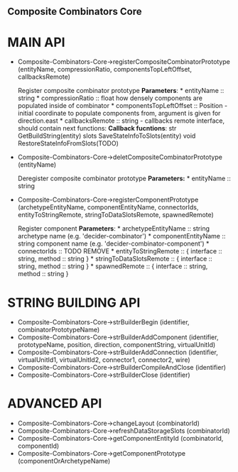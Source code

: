
## Composite Combinators Core

# MAIN API

* Composite-Combinators-Core->registerCompositeCombinatorPrototype (entityName, compressionRatio, componentsTopLeftOffset, callbacksRemote)

	Register composite combinator prototype
		__Parameters__:
			* entityName :: string
			* compressionRatio :: float how densely components are populated inside of combinator
			* componentsTopLeftOffset :: Position - initial coordinate to populate components from, argument is given for direction.east
			* callbacksRemote :: string - callbacks remote interface, should contain next functions:
		__Callback fucntions__:
				str GetBuildString(entity)
				slots SaveStateInfoToSlots(entity)
				void RestoreStateInfoFromSlots(TODO)
			
* Composite-Combinators-Core->deletCompositeCombinatorPrototype (entityName)

	Deregister composite combinator prototype
		__Parameters:__
			* entityName :: string
		
* Composite-Combinators-Core->registerComponentPrototype (archetypeEntityName, componentEntityName, connectorIds, entityToStringRemote, stringToDataSlotsRemote, spawnedRemote)

	Register component
		__Parameters__:
			* archetypeEntityName :: string archetype name (e.g. 'decider-combinator')
			* componentEntityName :: string component name (e.g. 'decider-combinator-component')
			* connectorIds :: TODO REMOVE
			* entityToStringRemote :: { interface :: string, method :: string } 
			* stringToDataSlotsRemote :: { interface :: string, method :: string } 
			* spawnedRemote :: { interface :: string, method :: string } 
			
# STRING BUILDING API

* Composite-Combinators-Core->strBuilderBegin (identifier, combinatorPrototypeName)
* Composite-Combinators-Core->strBuilderAddComponent (identifier, prototypeName, position, direction, componentString, virtualUnitId)
* Composite-Combinators-Core->strBuilderAddConnection (identifier, virtualUnitId1, virtualUnitId2, connector1, connector2, wire)
* Composite-Combinators-Core->strBuilderCompileAndClose (identifier)
* Composite-Combinators-Core->strBuilderClose (identifier)

# ADVANCED API

* Composite-Combinators-Core->changeLayout (combinatorId)
* Composite-Combinators-Core->refreshDataStorageSlots (combinatorId)
* Composite-Combinators-Core->getComponentEntityId (combinatorId, componentId)
* Composite-Combinators-Core->getComponentPrototype (componentOrArchetypeName)
